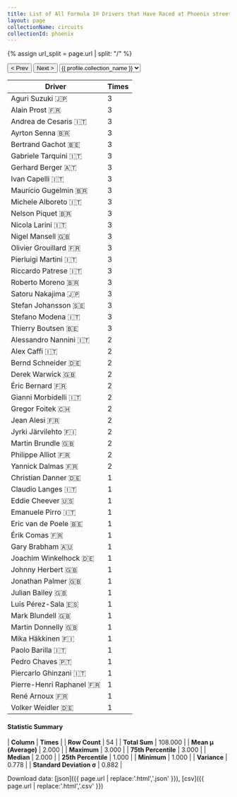 ```yaml
---
title: List of All Formula 1® Drivers that Have Raced at Phoenix street circuit
layout: page
collectionName: circuits
collectionId: phoenix
---
```


{% assign url_split = page.url | split: "/" %}
<div id="collection-navigation">
<button onclick="selector.options[selector.selectedIndex-1].value && (window.location = selector.options[selector.selectedIndex-1].value);">&lt; Prev</button>
<button onclick="selector.options[selector.selectedIndex+1].value && (window.location = selector.options[selector.selectedIndex+1].value);">Next &gt;</button>
<select id="selector" onchange="this.options[this.selectedIndex].value && (window.location = this.options[this.selectedIndex].value);">
  {% for collectionId in site.data[page.collectionName].refs %}
    {% if collectionId == page.collectionId %}
      {% assign selected = "selected" %}
    {% else %}
      {% assign selected = "" %}
    {% endif %}
    {% assign profile = site.data[page.collectionName][collectionId].profile %}
    <option value="/f1/{{ page.collectionName }}/{{ collectionId }}/{{ url_split[4] }}" {{ selected }}>{{ profile.collection_name }}</option>
  {% endfor %}
</select>
</div>

| Driver | Times |
|--|--|
| Aguri Suzuki 🇯🇵 | 3 |
| Alain Prost 🇫🇷 | 3 |
| Andrea de Cesaris 🇮🇹 | 3 |
| Ayrton Senna 🇧🇷 | 3 |
| Bertrand Gachot 🇧🇪 | 3 |
| Gabriele Tarquini 🇮🇹 | 3 |
| Gerhard Berger 🇦🇹 | 3 |
| Ivan Capelli 🇮🇹 | 3 |
| Maurício Gugelmin 🇧🇷 | 3 |
| Michele Alboreto 🇮🇹 | 3 |
| Nelson Piquet 🇧🇷 | 3 |
| Nicola Larini 🇮🇹 | 3 |
| Nigel Mansell 🇬🇧 | 3 |
| Olivier Grouillard 🇫🇷 | 3 |
| Pierluigi Martini 🇮🇹 | 3 |
| Riccardo Patrese 🇮🇹 | 3 |
| Roberto Moreno 🇧🇷 | 3 |
| Satoru Nakajima 🇯🇵 | 3 |
| Stefan Johansson 🇸🇪 | 3 |
| Stefano Modena 🇮🇹 | 3 |
| Thierry Boutsen 🇧🇪 | 3 |
| Alessandro Nannini 🇮🇹 | 2 |
| Alex Caffi 🇮🇹 | 2 |
| Bernd Schneider 🇩🇪 | 2 |
| Derek Warwick 🇬🇧 | 2 |
| Éric Bernard 🇫🇷 | 2 |
| Gianni Morbidelli 🇮🇹 | 2 |
| Gregor Foitek 🇨🇭 | 2 |
| Jean Alesi 🇫🇷 | 2 |
| Jyrki Järvilehto 🇫🇮 | 2 |
| Martin Brundle 🇬🇧 | 2 |
| Philippe Alliot 🇫🇷 | 2 |
| Yannick Dalmas 🇫🇷 | 2 |
| Christian Danner 🇩🇪 | 1 |
| Claudio Langes 🇮🇹 | 1 |
| Eddie Cheever 🇺🇸 | 1 |
| Emanuele Pirro 🇮🇹 | 1 |
| Eric van de Poele 🇧🇪 | 1 |
| Érik Comas 🇫🇷 | 1 |
| Gary Brabham 🇦🇺 | 1 |
| Joachim Winkelhock 🇩🇪 | 1 |
| Johnny Herbert 🇬🇧 | 1 |
| Jonathan Palmer 🇬🇧 | 1 |
| Julian Bailey 🇬🇧 | 1 |
| Luis Pérez-Sala 🇪🇸 | 1 |
| Mark Blundell 🇬🇧 | 1 |
| Martin Donnelly 🇬🇧 | 1 |
| Mika Häkkinen 🇫🇮 | 1 |
| Paolo Barilla 🇮🇹 | 1 |
| Pedro Chaves 🇵🇹 | 1 |
| Piercarlo Ghinzani 🇮🇹 | 1 |
| Pierre-Henri Raphanel 🇫🇷 | 1 |
| René Arnoux 🇫🇷 | 1 |
| Volker Weidler 🇩🇪 | 1 |

#### Statistic Summary

| **Column** | **Times** |
| **Row Count** | 54 |
| **Total Sum** | 108.000 |
| **Mean μ (Average)** | 2.000 |
| **Maximum** | 3.000 |
| **75th Percentile** | 3.000 |
| **Median** | 2.000 |
| **25th Percentile** | 1.000 |
| **Minimum** | 1.000 |
| **Variance** | 0.778 |
| **Standard Deviation σ** | 0.882 |

Download data: [json]({{ page.url | replace:'.html','.json' }}), [csv]({{ page.url | replace:'.html','.csv' }})
